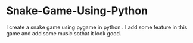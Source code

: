 # Snake-Game-Using-Python

I create a snake game using pygame in python . I add some feature in this game and add some music sothat it look good.
